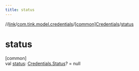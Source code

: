 ```yaml
---
title: status
---
```

//[link](../../../index.html)/[com.tink.model.credentials](../index.html)/[[common]Credentials](index.html)/[status](status.html)



# status



[common]\
val [status](status.html): [Credentials.Status](-status/index.html)? = null




